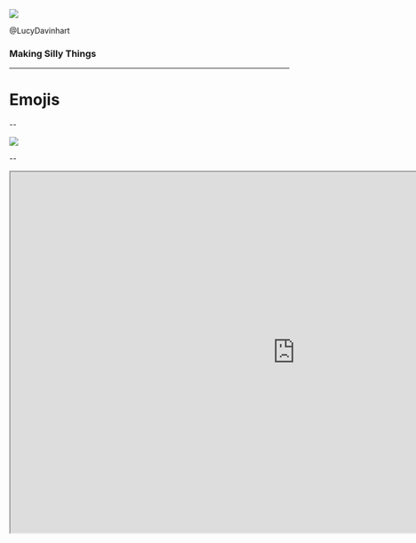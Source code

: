 
<img src="/images/silly/upside-down-face.png" style="border:0; background:transparent; box-shadow:none">

@LucyDavinhart <!-- .element: class="fragment" -->


### Making Silly Things <!-- .element: class="fragment" -->

<!-- .slide: data-transition="zoom" -->







---

# Emojis

--

<img src="/images/silly/emoji-tracker-screenshot.png" style="border:0; background:transparent; box-shadow:none">

--

<iframe src="https://emojis.test.lmhd.me/d/GoSheffield/" style="width:1024px; height: 650px; margin: 0; padding:0;">

--

# WHY?!

--

# Why not?

--

<blockquote class="twitter-tweet" data-lang="en"><p lang="en" dir="ltr">🚡 (Aerial tramway) has been the least used emoji for 77 days</p>&mdash; Least Used Emoji Bot (@leastUsedEmoji) <a href="https://twitter.com/leastUsedEmoji/status/1020635777624047616?ref_src=twsrc%5Etfw">July 21, 2018</a></blockquote>


--

<img src="/images/silly/crossover.jpg" style="border:0; background:transparent; box-shadow:none">

--

## GitHub
- lucymhdavies/twitch_exporter
- lucymhdavies/emoji_exporter






---

# Sure... but why?

---

<img src="/images/silly/rewind.png" style="border:0; background:transparent; box-shadow:none">


---

# Impostor Syndrome

--

## Fear of Judgement

<img src="/images/silly/WonderWomanGopher.png" style="border:0; background:transparent; box-shadow:none; bottom:0; left:0; height: 150px; position: fixed;">
<!-- .element: class="fragment" -->
<img src="/images/trans-gopher.png" style="border:0; background:transparent; box-shadow:none; bottom:0; right:0; height: 150px; position: fixed;">
<!-- .element: class="fragment" -->

--

## Fear of Failure

--

## Big Ideas Are Intimidating






---

# Overcoming It

--

## Doing Scary Things

Doing things because it's scary, rather than doing things in spite of it being scary

--

## Prototypes and Silly Things

--

## L&D Time

--

## Go Making Things Fun Again








---

# Thanks!


<img src="/images/silly/gopher_unicorn.png" style="border:0; background:transparent; box-shadow:none; height: 400px;">

<span style="font-size: 0.5em">Gopher &copy; CC BY NC SA 4.0 -  Ashley McNamara</span>
